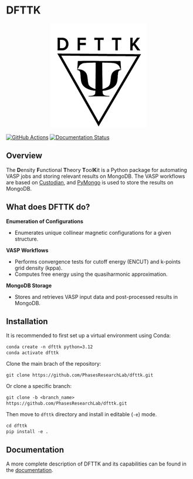 # DFTTK
<p align="center">
    <img src="docs/_static/dfttk_logo.png" alt="DFTTK Logo">
</p>

[![GitHub Actions](https://github.com/PhasesResearchLab/dfttk/actions/workflows/test.yaml/badge.svg)](https://github.com/PhasesResearchLab/dfttk/actions/workflows/test.yaml)
[![Documentation Status](https://readthedocs.org/projects/dfttk/badge/?version=main)](https://www.dfttk.org/en/main/?badge=main)

## Overview
The **D**ensity **F**unctional **T**heory **T**ool**K**it is a Python package for automating VASP jobs and storing relevant results on MongoDB. The VASP workflows are based on [Custodian](https://github.com/materialsproject/custodian), and [PyMongo](https://github.com/mongodb/mongo-python-driver) is used to store the results on MongoDB.

## What does DFTTK do?

**Enumeration of Configurations**

- Enumerates unique collinear magnetic configurations for a given structure.

**VASP Workflows**

- Performs convergence tests for cutoff energy (ENCUT) and k-points grid density (kppa).
- Computes free energy using the quasiharmonic approximation.

**MongoDB Storage**

- Stores and retrieves VASP input data and post-processed results in MongoDB.


## Installation
It is recommended to first set up a virtual environment using Conda:

    conda create -n dfttk python=3.12      
    conda activate dfttk

Clone the main brach of the repository:
    
    git clone https://github.com/PhasesResearchLab/dfttk.git

Or clone a specific branch:
    
    git clone -b <branch_name> https://github.com/PhasesResearchLab/dfttk.git

  Then move to `dfttk` directory and install in editable (`-e`) mode.

    cd dfttk
    pip install -e .

## Documentation
A more complete description of DFTTK and its capabilities can be found in the [documentation](https://vasp-job-automation.readthedocs.io/en/latest/index.html). 
